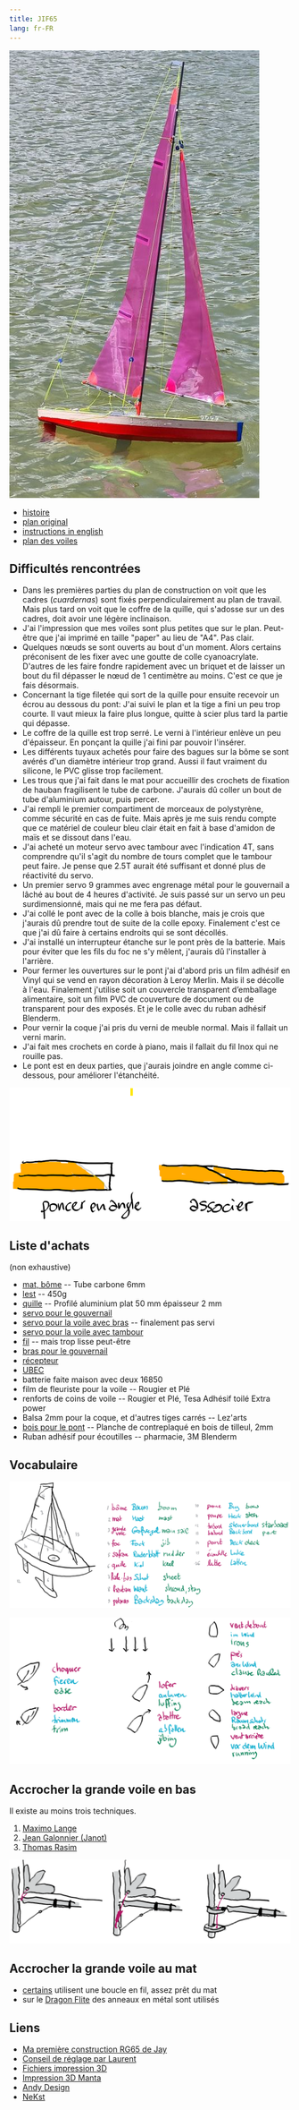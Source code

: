 ```yaml
---
title: JIF65
lang: fr-FR
---
```


![](jif.jpg)

- [histoire](https://rg65.fr/historique-de-la-classe/)
- [plan original](https://www.allradiosailboats.com/design/jif65)
- [instructions in english](https://rcsaling.narod.ru/doc/jif65-mm.pdf)
- [plan des voiles](https://www.frankrusselldesign.com/wp-content/uploads/2016/11/RG65-Sail-Plans.pdf)


## Difficultés rencontrées

- Dans les premières parties du plan de construction on voit que les cadres (*cuardernas*) sont fixés perpendiculairement au plan de travail. Mais plus tard on voit que le coffre de la quille, qui s'adosse sur un des cadres, doit avoir une légère inclinaison.
- J'ai l'impression que mes voiles sont plus petites que sur le plan. Peut-être que j'ai imprimé en taille "paper" au lieu de "A4". Pas clair.
- Quelques nœuds se sont ouverts au bout d'un moment. Alors certains préconisent de les fixer avec une goutte de colle cyanoacrylate. D'autres de les faire fondre rapidement avec un briquet et de laisser un bout du fil dépasser le nœud de 1 centimètre au moins. C'est ce que je fais désormais.
- Concernant la tige filetée qui sort de la quille pour ensuite recevoir un écrou au dessous du pont: J'ai suivi le plan et la tige a fini un peu trop courte. Il vaut mieux la faire plus longue, quitte à scier plus tard la partie qui dépasse.
- Le coffre de la quille est trop serré. Le verni à l'intérieur enlève un peu d'épaisseur. En ponçant la quille j'ai fini par pouvoir l'insérer.
- Les différents tuyaux achetés pour faire des bagues sur la bôme se sont avérés d'un diamètre intérieur trop grand. Aussi il faut vraiment du silicone, le PVC glisse trop facilement.
- Les trous que j'ai fait dans le mat pour accueillir des crochets de fixation de hauban fragilisent le tube de carbone. J'aurais dû coller un bout de tube d'aluminium autour, puis percer.
- J'ai rempli le premier compartiment de morceaux de polystyrène, comme sécurité en cas de fuite. Mais après je me suis rendu compte que ce matériel de couleur bleu clair était en fait à base d'amidon de maïs et se dissout dans l'eau.
- J'ai acheté un moteur servo avec tambour avec l'indication 4T, sans comprendre qu'il s'agit du nombre de tours complet que le tambour peut faire. Je pense que 2.5T aurait été suffisant et donné plus de réactivité du servo.
- Un premier servo 9 grammes avec engrenage métal pour le gouvernail a lâché au bout de 4 heures d'activité. Je suis passé sur un servo un peu surdimensionné, mais qui ne me fera pas défaut.
- J'ai collé le pont avec de la colle à bois blanche, mais je crois que j'aurais dû prendre tout de suite de la colle epoxy. Finalement c'est ce que j'ai dû faire à certains endroits qui se sont décollés.
- J'ai installé un interrupteur étanche sur le pont près de la batterie. Mais pour éviter que les fils du foc ne s'y mêlent, j'aurais dû l'installer à l'arrière.
- Pour fermer les ouvertures sur le pont j'ai d'abord pris un film adhésif en Vinyl qui se vend en rayon décoration à Leroy Merlin. Mais il se décolle à l'eau. Finalement j'utilise soit un couvercle transparent d’emballage alimentaire, soit un film PVC de couverture de document ou de transparent pour des exposés. Et je le colle avec du ruban adhésif Blenderm.
- Pour vernir la coque j'ai pris du verni de meuble normal. Mais il fallait un verni marin.
- J'ai fait mes crochets en corde à piano, mais il fallait du fil Inox qui ne rouille pas.
- Le pont est en deux parties, que j'aurais joindre en angle comme ci-dessous, pour améliorer l'étanchéité.

![](pont.png)

## Liste d'achats

(non exhaustive)

- [mat, bôme](https://www.decathlon.fr/p/tube-carbone-6mm-x-170-cm/_/R-p-161071) -- Tube carbone 6mm
- [lest](https://www.motionrc.eu/products/bancroft-650mm-rg65-quickfire-green-racing-sailboat-450g-keel-bulb-ballast-bnc1013-115) -- 450g
- [quille](https://www.systeal.com/fr/) -- Profilé aluminium plat 50 mm épaisseur 2 mm
- [servo pour le gouvernail](https://fr.aliexpress.com/item/32957714272.html)
- [servo pour la voile avec bras](https://fr.aliexpress.com/item/32970807476.html) -- finalement pas servi
- [servo pour la voile avec tambour](https://fr.aliexpress.com/item/1005004925970634.html)
- [fil](https://fr.aliexpress.com/item/4001226266031.html) -- mais trop lisse peut-être
- [bras pour le gouvernail](https://fr.aliexpress.com/item/1005003121099895.html)
- [récepteur](https://fr.aliexpress.com/item/1005001681588998.html)
- [UBEC](https://fr.aliexpress.com/item/32574612952.html)
- batterie faite maison avec deux 16850
- film de fleuriste pour la voile -- Rougier et Plé
- renforts de coins de voile -- Rougier et Plé, Tesa Adhésif toilé Extra power
- Balsa 2mm pour la coque, et d'autres tiges carrés -- Lez'arts
- [bois pour le pont](https://fr.aliexpress.com/item/32993858864.html) -- Planche de contreplaqué en bois de tilleul, 2mm
- Ruban adhésif pour écoutilles -- pharmacie, 3M Blenderm

## Vocabulaire

![](voc1.png)

![](voc2.png)

## Accrocher la grande voile en bas

Il existe au moins trois techniques.

1. [Maximo Lange](https://www.allradiosailboats.com/design/jif65)
2. [Jean Galonnier (Janot)](http://rg65.fr/forum/viewtopic.php?f=8&t=474&start=20)
3. [Thomas Rasim](https://www.rc-station.de/seiten/fotos/bilder/img_0004.htm)

![](acroche_grande_voile.png)

## Accrocher la grande voile au mat

- [certains](https://mini-flotte76710.blogspot.com/2021/06/photos-techniques.html) utilisent une boucle en fil, assez prêt du mat
- sur le [Dragon Flite](https://www.pgmodelisme.com/v3/fr/voiliers-prod-pg/682-16781-dragon-flite-95-anneaux-de-voiles-joysway-pg-modelisme.html#/463-attache_de_grand_voile-x10) des anneaux en métal sont utilisés

## Liens

- [Ma première construction RG65 de Jay](http://jay-vrc.over-blog.com/tag/ma%20premiere%20construction%20rg65/)
- [Conseil de réglage par Laurent](https://b10rrrrrrrrrrrrrrrrrrrrrrrrrrrrrrrrr.e-monsite.com/pages/technique-greements/reglage-des-voiles-par-laurent.html)
- [Fichiers impression 3D](https://3dprintedradioyachts.com/stl-file-downloads/)
- [Impression 3D Manta](http://blerovert.free.fr/spip.php?article140)
- [Andy Design](https://rg-andy.blogspot.com/p/andydesign.html)
- [NeKst](https://sitakiki.fr/modnaval/nekst.htm)
